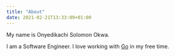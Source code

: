 ```yaml
---
title: "About"
date: 2021-02-21T13:33:09+01:00
---
```


My name is Onyedikachi Solomon Okwa.

I am a Software Engineer. I love working with [Go](https://golang.org/) in my free time.
